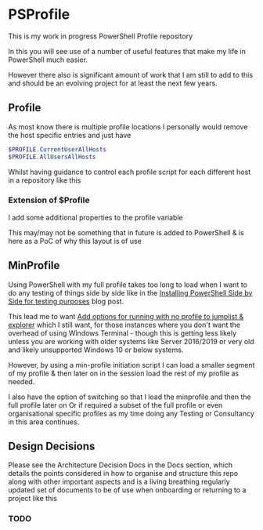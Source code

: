 # PSProfile

This is my work in progress PowerShell Profile repository

In this you will see use of a number of useful features that make my life in PowerShell much easier. 

However there also is significant amount of work that I am still to add to this and should be an evolving project for at least the next few years.

## Profile

As most know there is multiple profile locations
I personally would remove the host specific entries and just have
```powershell
$PROFILE.CurrentUserAllHosts
$PROFILE.AllUsersAllHosts
```
Whilst having guidance to control each profile script for each different host in a repository like this

### Extension of $Profile

I add some additional properties to the profile variable

This may/may not be something that in future is added to PowerShell  & is here as a PoC of why this layout is of use

## MinProfile

Using PowerShell with my full profile takes too long to load when I want to do any testing of things side by side like in the [Installing PowerShell Side by Side for testing purposes](https://blog.kilasuit.org/2023/09/09/installing-powershell-side-by-side-for-testing-purposes/) blog post. 

This lead me to want [Add options for running with no profile to jumplist & explorer](https://github.com/PowerShell/PowerShell/issues/18148) which I still want, for those instances where you don't want the overhead of using Windows Terminal - though this is getting less likely unless you are working with older systems like Server 2016/2019 or very old and likely unsupported Windows 10 or below systems.

However, by using a min-profile initiation script I can load a smaller segment of my profile & then later on in the session load the rest of my profile as needed.

I also have the option of switching so that I load the minprofile and then the full profile later on
Or if required a subset of the full profile or even organisational specific profiles as my time doing any Testing or Consultancy in this area continues.

## Design Decisions

Please see the Architecture Decision Docs in the Docs section, which details the points considered in how to organise and structure this repo along with other important aspects and is a living breathing regularly updated set of documents to be of use when onboarding or returning to a project like this

### TODO


